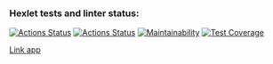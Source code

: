 ### Hexlet tests and linter status:
[![Actions Status](https://github.com/DariaPolubenko/java-project-99/actions/workflows/hexlet-check.yml/badge.svg)](https://github.com/DariaPolubenko/java-project-99/actions)
[![Actions Status](https://github.com/DariaPolubenko/java-project-99/actions/workflows/main.yml/badge.svg)](https://github.com/DariaPolubenko/java-project-99/actions)
[![Maintainability](https://api.codeclimate.com/v1/badges/ca734570cabb10dabcf6/maintainability)](https://codeclimate.com/github/DariaPolubenko/java-project-99/maintainability)
[![Test Coverage](https://api.codeclimate.com/v1/badges/ca734570cabb10dabcf6/test_coverage)](https://codeclimate.com/github/DariaPolubenko/java-project-99/test_coverage)

[Link app](https://java-project-99-u8ug.onrender.com/welcome)

